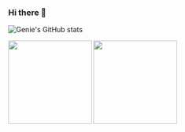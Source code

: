 ### Hi there 👋

![Genie's GitHub stats](https://github-profile-summary-cards.vercel.app/api/cards/profile-details?username=genie-ru&theme=tokyonight)

<p>
<a href="https://github.com/genie-ru">
  <img align="left" height="170px" src="https://github-readme-stats.vercel.app/api?username=genie-ru&count_private=true&show_icons=true&theme=tokyonight" />
</a>
<a href="https://github.com/genie-ru">
  <img align="left" height="170px" src="https://github-readme-stats.vercel.app/api/top-langs/?username=genie-ru&layout=compact&theme=tokyonight" />
</a>
</p>
